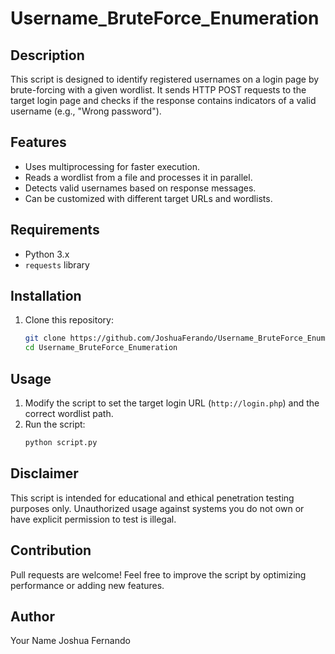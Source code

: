 # Username_BruteForce_Enumeration


## Description

This script is designed to identify registered usernames on a login page by brute-forcing with a given wordlist. It sends HTTP POST requests to the target login page and checks if the response contains indicators of a valid username (e.g., "Wrong password").

## Features

- Uses multiprocessing for faster execution.
- Reads a wordlist from a file and processes it in parallel.
- Detects valid usernames based on response messages.
- Can be customized with different target URLs and wordlists.

## Requirements

- Python 3.x
- `requests` library

## Installation

1. Clone this repository:
   ```bash
   git clone https://github.com/JoshuaFerando/Username_BruteForce_Enumeration
   cd Username_BruteForce_Enumeration
   ```

## Usage

1. Modify the script to set the target login URL (`http://login.php`) and the correct wordlist path.
2. Run the script:
   ```bash
   python script.py
   ```

## Disclaimer

This script is intended for educational and ethical penetration testing purposes only. Unauthorized usage against systems you do not own or have explicit permission to test is illegal.

## Contribution

Pull requests are welcome! Feel free to improve the script by optimizing performance or adding new features.

## Author

Your Name Joshua Fernando

